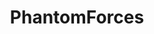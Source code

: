 ---
title: PhantomForces
crosslinks:
- tmsbmeta
- u_imguralbumbot
- botpopularitybot
- anti_gif_bot
- livven
- roblox
- youtubot
- SuicideWatch
- john_yukis_bots
- REEEEEE
- AskReddit
- REEEEEEEEEE
- Rainbow6
- OutOfTheLoop
- Planetside
- dankmemes
- PhantomForcesBunker
- PhantomForcesPooPosts
- GlobalOffensive
- Pay_Respects
---